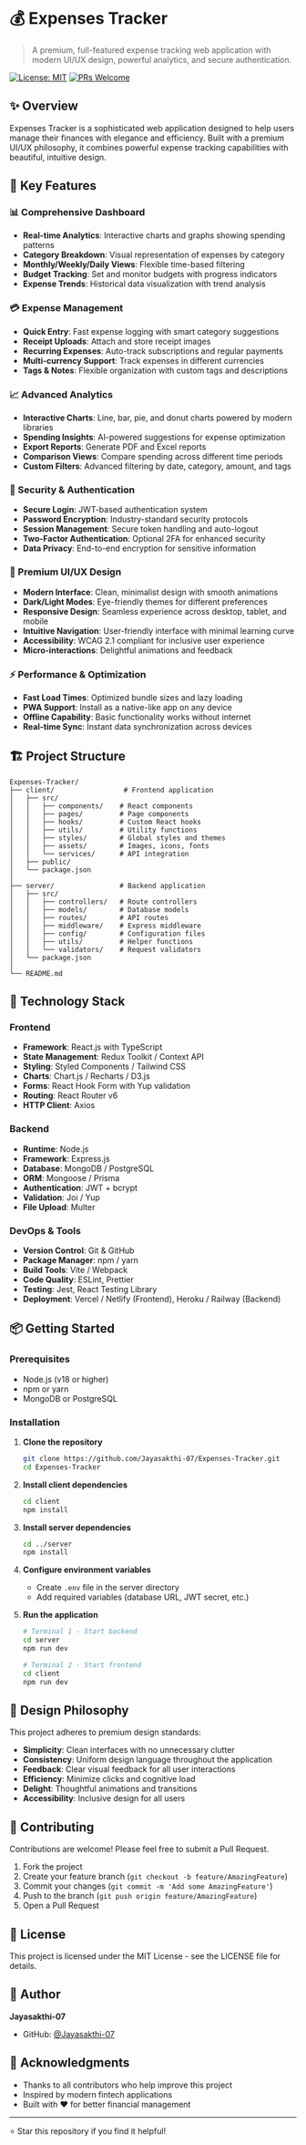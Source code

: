 # 💰 Expenses Tracker

> A premium, full-featured expense tracking web application with modern UI/UX design, powerful analytics, and secure authentication.

[![License: MIT](https://img.shields.io/badge/License-MIT-yellow.svg)](https://opensource.org/licenses/MIT)
[![PRs Welcome](https://img.shields.io/badge/PRs-welcome-brightgreen.svg)](http://makeapullrequest.com)

## ✨ Overview

Expenses Tracker is a sophisticated web application designed to help users manage their finances with elegance and efficiency. Built with a premium UI/UX philosophy, it combines powerful expense tracking capabilities with beautiful, intuitive design.

## 🎯 Key Features

### 📊 Comprehensive Dashboard
- **Real-time Analytics**: Interactive charts and graphs showing spending patterns
- **Category Breakdown**: Visual representation of expenses by category
- **Monthly/Weekly/Daily Views**: Flexible time-based filtering
- **Budget Tracking**: Set and monitor budgets with progress indicators
- **Expense Trends**: Historical data visualization with trend analysis

### 💳 Expense Management
- **Quick Entry**: Fast expense logging with smart category suggestions
- **Receipt Uploads**: Attach and store receipt images
- **Recurring Expenses**: Auto-track subscriptions and regular payments
- **Multi-currency Support**: Track expenses in different currencies
- **Tags & Notes**: Flexible organization with custom tags and descriptions

### 📈 Advanced Analytics
- **Interactive Charts**: Line, bar, pie, and donut charts powered by modern libraries
- **Spending Insights**: AI-powered suggestions for expense optimization
- **Export Reports**: Generate PDF and Excel reports
- **Comparison Views**: Compare spending across different time periods
- **Custom Filters**: Advanced filtering by date, category, amount, and tags

### 🔐 Security & Authentication
- **Secure Login**: JWT-based authentication system
- **Password Encryption**: Industry-standard security protocols
- **Session Management**: Secure token handling and auto-logout
- **Two-Factor Authentication**: Optional 2FA for enhanced security
- **Data Privacy**: End-to-end encryption for sensitive information

### 🎨 Premium UI/UX Design
- **Modern Interface**: Clean, minimalist design with smooth animations
- **Dark/Light Modes**: Eye-friendly themes for different preferences
- **Responsive Design**: Seamless experience across desktop, tablet, and mobile
- **Intuitive Navigation**: User-friendly interface with minimal learning curve
- **Accessibility**: WCAG 2.1 compliant for inclusive user experience
- **Micro-interactions**: Delightful animations and feedback

### ⚡ Performance & Optimization
- **Fast Load Times**: Optimized bundle sizes and lazy loading
- **PWA Support**: Install as a native-like app on any device
- **Offline Capability**: Basic functionality works without internet
- **Real-time Sync**: Instant data synchronization across devices

## 🏗️ Project Structure

```
Expenses-Tracker/
├── client/                 # Frontend application
│   ├── src/
│   │   ├── components/    # React components
│   │   ├── pages/         # Page components
│   │   ├── hooks/         # Custom React hooks
│   │   ├── utils/         # Utility functions
│   │   ├── styles/        # Global styles and themes
│   │   ├── assets/        # Images, icons, fonts
│   │   └── services/      # API integration
│   ├── public/
│   └── package.json
│
├── server/                # Backend application
│   ├── src/
│   │   ├── controllers/   # Route controllers
│   │   ├── models/        # Database models
│   │   ├── routes/        # API routes
│   │   ├── middleware/    # Express middleware
│   │   ├── config/        # Configuration files
│   │   ├── utils/         # Helper functions
│   │   └── validators/    # Request validators
│   └── package.json
│
└── README.md
```

## 🚀 Technology Stack

### Frontend
- **Framework**: React.js with TypeScript
- **State Management**: Redux Toolkit / Context API
- **Styling**: Styled Components / Tailwind CSS
- **Charts**: Chart.js / Recharts / D3.js
- **Forms**: React Hook Form with Yup validation
- **Routing**: React Router v6
- **HTTP Client**: Axios

### Backend
- **Runtime**: Node.js
- **Framework**: Express.js
- **Database**: MongoDB / PostgreSQL
- **ORM**: Mongoose / Prisma
- **Authentication**: JWT + bcrypt
- **Validation**: Joi / Yup
- **File Upload**: Multer

### DevOps & Tools
- **Version Control**: Git & GitHub
- **Package Manager**: npm / yarn
- **Build Tools**: Vite / Webpack
- **Code Quality**: ESLint, Prettier
- **Testing**: Jest, React Testing Library
- **Deployment**: Vercel / Netlify (Frontend), Heroku / Railway (Backend)

## 📦 Getting Started

### Prerequisites
- Node.js (v18 or higher)
- npm or yarn
- MongoDB or PostgreSQL

### Installation

1. **Clone the repository**
   ```bash
   git clone https://github.com/Jayasakthi-07/Expenses-Tracker.git
   cd Expenses-Tracker
   ```

2. **Install client dependencies**
   ```bash
   cd client
   npm install
   ```

3. **Install server dependencies**
   ```bash
   cd ../server
   npm install
   ```

4. **Configure environment variables**
   - Create `.env` file in the server directory
   - Add required variables (database URL, JWT secret, etc.)

5. **Run the application**
   ```bash
   # Terminal 1 - Start backend
   cd server
   npm run dev

   # Terminal 2 - Start frontend
   cd client
   npm run dev
   ```

## 🎨 Design Philosophy

This project adheres to premium design standards:

- **Simplicity**: Clean interfaces with no unnecessary clutter
- **Consistency**: Uniform design language throughout the application
- **Feedback**: Clear visual feedback for all user interactions
- **Efficiency**: Minimize clicks and cognitive load
- **Delight**: Thoughtful animations and transitions
- **Accessibility**: Inclusive design for all users

## 🤝 Contributing

Contributions are welcome! Please feel free to submit a Pull Request.

1. Fork the project
2. Create your feature branch (`git checkout -b feature/AmazingFeature`)
3. Commit your changes (`git commit -m 'Add some AmazingFeature'`)
4. Push to the branch (`git push origin feature/AmazingFeature`)
5. Open a Pull Request

## 📝 License

This project is licensed under the MIT License - see the LICENSE file for details.

## 👤 Author

**Jayasakthi-07**
- GitHub: [@Jayasakthi-07](https://github.com/Jayasakthi-07)

## 🙏 Acknowledgments

- Thanks to all contributors who help improve this project
- Inspired by modern fintech applications
- Built with ❤️ for better financial management

---

⭐ Star this repository if you find it helpful!
